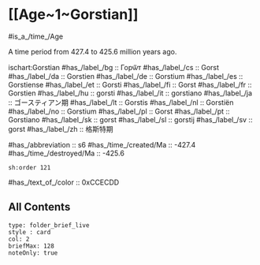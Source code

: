 # [[Age~1~Gorstian]] 

#is_a_/time_/Age 

A time period from 427.4 to 425.6 million years ago. 

ischart:Gorstian
#has_/label_/bg  :: Горѿт
#has_/label_/cs  :: Gorst
#has_/label_/da  :: Gorstien
#has_/label_/de  :: Gorstium
#has_/label_/es  :: Gorstiense
#has_/label_/et  :: Gorsti
#has_/label_/fi  :: Gorst
#has_/label_/fr  :: Gorstien
#has_/label_/hu  :: gorsti
#has_/label_/it  :: gorstiano
#has_/label_/ja  :: ゴースティアン期
#has_/label_/lt  :: Gorstis
#has_/label_/nl  :: Gorstiën
#has_/label_/no  :: Gorstium
#has_/label_/pl  :: Gorst
#has_/label_/pt  :: Gorstiano
#has_/label_/sk  :: gorst
#has_/label_/sl  :: gorstij
#has_/label_/sv  :: gorst
#has_/label_/zh  :: 格斯特期

#has_/abbreviation :: s6
#has_/time_/created/Ma :: -427.4 
#has_/time_/destroyed/Ma :: -425.6 

    sh:order 121 

#has_/text_of_/color :: 0xCCECDD

## All Contents

```ccard
type: folder_brief_live
style : card
col: 2
briefMax: 128
noteOnly: true
```


